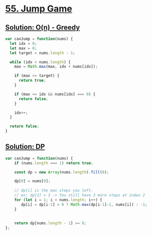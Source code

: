 # [55. Jump Game](https://leetcode.com/problems/jump-game/)

## [Solution: O(n) - Greedy](https://leetcode.com/problems/jump-game/discuss/273641/Javascript-Simple-O(N)-Greedy-Solution)
```js
var canJump = function(nums) {
  let idx = 0;
  let max = 0;
  let target = nums.length - 1;

  while (idx < nums.length) {
    max = Math.max(max, idx + nums[idx]);

    if (max >= target) {
      return true;
    }

    if (max <= idx && nums[idx] === 0) {
      return false;
    }

    idx++;
  }

  return false;
}
```

## [Solution: DP](https://leetcode.com/problems/jump-game/discuss/1473611/Javascript-DP-and-greedy-in-linear-time-with-explanations)
```js
var canJump = function(nums) {
    if (nums.length === 1) return true;

    const dp = new Array(nums.length).fill(0);

    dp[0] = nums[0];
    
    // dp[i] is the max steps you left.
    // ex: dp[2] = 3 -> You still have 3 more steps at index 2
    for (let i = 1; i < nums.length; i++) {
       dp[i] = dp[i-1] > 0 ? Math.max(dp[i-1]-1, nums[i]) : -1;
    }
    
    
    return dp[nums.length - 1] >= 0;
};
```
